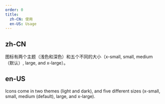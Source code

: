 ```yaml
---
order: 0
title:
  zh-CN: 使用
  en-US: Usage
---
```


## zh-CN

图标有两个主题（浅色和深色）和五个不同的大小（x-small, small, medium （默认）, large, and x-large）。

## en-US

Icons come in two themes (light and dark), and five different sizes (x-small, small, medium (default), large, and x-large).

